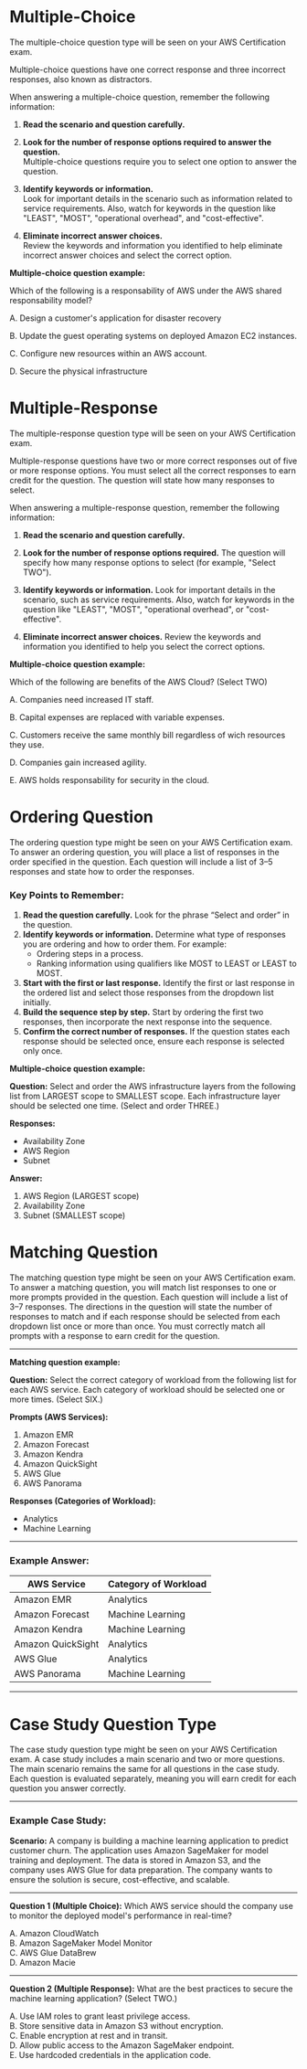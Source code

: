 # Multiple-Choice

The multiple-choice question type will be seen on your AWS Certification exam.

Multiple-choice questions have one correct response and three incorrect responses, also known as distractors.

When answering a multiple-choice question, remember the following information:

1. **Read the scenario and question carefully.**

2. **Look for the number of response options required to answer the question.**  
   Multiple-choice questions require you to select one option to answer the question.

3. **Identify keywords or information.**  
   Look for important details in the scenario such as information related to service requirements. Also, watch for keywords in the question like "LEAST", "MOST", "operational overhead", and "cost-effective".

4. **Eliminate incorrect answer choices.**  
   Review the keywords and information you identified to help eliminate incorrect answer choices and select the correct option.

**Multiple-choice question example:**

Which of the following is a responsability of AWS under the AWS shared responsability model?

A. Design a customer's application for disaster recovery

B. Update the guest operating systems on deployed Amazon EC2 instances.

C. Configure new resources within an AWS account.

D. Secure the physical infrastructure


# Multiple-Response

The multiple-response question type will be seen on your AWS Certification exam.

Multiple-response questions have two or more correct responses out of five or more response options. You must select all the correct responses to earn credit for the question. The question will state how many responses to select.

When answering a multiple-response question, remember the following information:

1. **Read the scenario and question carefully.**

2. **Look for the number of response options required.** The question will specify how many response options to select (for example, "Select TWO").

3. **Identify keywords or information.** Look for important details in the scenario, such as service requirements. Also, watch for keywords in the question like "LEAST", "MOST", "operational overhead", or "cost-effective".

4. **Eliminate incorrect answer choices.** Review the keywords and information you identified to help you select the correct options.

**Multiple-choice question example:**

Which of the following are benefits of the AWS Cloud? (Select TWO)

A. Companies need increased IT staff.

B. Capital expenses are replaced with variable expenses.

C. Customers receive the same monthly bill regardless of wich resources they use.

D. Companies gain increased agility.

E. AWS holds responsability for security in the cloud.


# Ordering Question

The ordering question type might be seen on your AWS Certification exam. To answer an ordering question, you will place a list of responses in the order specified in the question. Each question will include a list of 3–5 responses and state how to order the responses. 

### Key Points to Remember:
1. **Read the question carefully.** Look for the phrase “Select and order” in the question.
2. **Identify keywords or information.** Determine what type of responses you are ordering and how to order them. For example:
   - Ordering steps in a process.
   - Ranking information using qualifiers like MOST to LEAST or LEAST to MOST.
3. **Start with the first or last response.** Identify the first or last response in the ordered list and select those responses from the dropdown list initially.
4. **Build the sequence step by step.** Start by ordering the first two responses, then incorporate the next response into the sequence.
5. **Confirm the correct number of responses.** If the question states each response should be selected once, ensure each response is selected only once.

**Multiple-choice question example:**

**Question:** Select and order the AWS infrastructure layers from the following list from LARGEST scope to SMALLEST scope. Each infrastructure layer should be selected one time. (Select and order THREE.)

**Responses:**
- Availability Zone
- AWS Region
- Subnet

**Answer:**
1. AWS Region (LARGEST scope)
2. Availability Zone
3. Subnet (SMALLEST scope)

# Matching Question

The matching question type might be seen on your AWS Certification exam. To answer a matching question, you will match list responses to one or more prompts provided in the question. Each question will include a list of 3–7 responses. The directions in the question will state the number of responses to match and if each response should be selected from each dropdown list once or more than once. You must correctly match all prompts with a response to earn credit for the question.

---

**Matching question example:**

**Question:** Select the correct category of workload from the following list for each AWS service. Each category of workload should be selected one or more times. (Select SIX.)

**Prompts (AWS Services):**
1. Amazon EMR  
2. Amazon Forecast  
3. Amazon Kendra  
4. Amazon QuickSight  
5. AWS Glue  
6. AWS Panorama  

**Responses (Categories of Workload):**
- Analytics  
- Machine Learning  

---

### Example Answer:

| **AWS Service**       | **Category of Workload** |
|------------------------|--------------------------|
| Amazon EMR            | Analytics               |
| Amazon Forecast        | Machine Learning        |
| Amazon Kendra          | Machine Learning        |
| Amazon QuickSight      | Analytics               |
| AWS Glue               | Analytics               |
| AWS Panorama           | Machine Learning        |

---

# Case Study Question Type

The case study question type might be seen on your AWS Certification exam. A case study includes a main scenario and two or more questions. The main scenario remains the same for all questions in the case study. Each question is evaluated separately, meaning you will earn credit for each question you answer correctly.

---

### Example Case Study:

**Scenario:**
A company is building a machine learning application to predict customer churn. The application uses Amazon SageMaker for model training and deployment. The data is stored in Amazon S3, and the company uses AWS Glue for data preparation. The company wants to ensure the solution is secure, cost-effective, and scalable.

---

**Question 1 (Multiple Choice):**
Which AWS service should the company use to monitor the deployed model's performance in real-time?

A. Amazon CloudWatch  
B. Amazon SageMaker Model Monitor  
C. AWS Glue DataBrew  
D. Amazon Macie  

---

**Question 2 (Multiple Response):**
What are the best practices to secure the machine learning application? (Select TWO.)

A. Use IAM roles to grant least privilege access.  
B. Store sensitive data in Amazon S3 without encryption.  
C. Enable encryption at rest and in transit.  
D. Allow public access to the Amazon SageMaker endpoint.  
E. Use hardcoded credentials in the application code.  